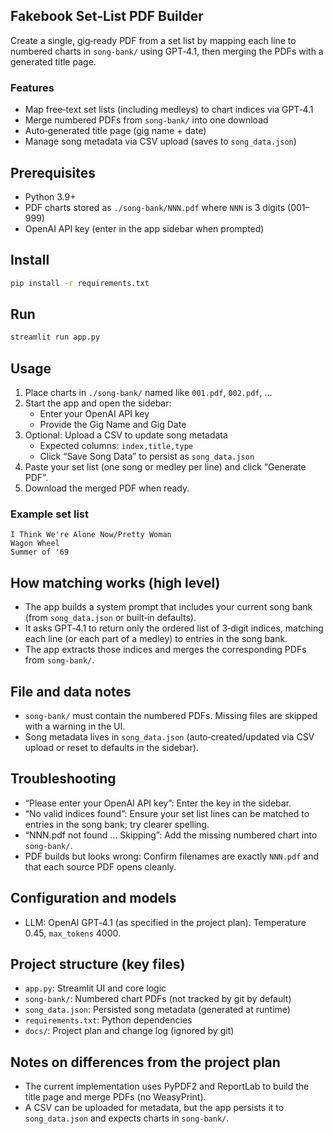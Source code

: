 ## Fakebook Set‑List PDF Builder

Create a single, gig‑ready PDF from a set list by mapping each line to numbered charts in `song-bank/` using GPT‑4.1, then merging the PDFs with a generated title page.

### Features
- Map free‑text set lists (including medleys) to chart indices via GPT‑4.1
- Merge numbered PDFs from `song-bank/` into one download
- Auto‑generated title page (gig name + date)
- Manage song metadata via CSV upload (saves to `song_data.json`)

## Prerequisites
- Python 3.9+
- PDF charts stored as `./song-bank/NNN.pdf` where `NNN` is 3 digits (001–999)
- OpenAI API key (enter in the app sidebar when prompted)

## Install
```bash
pip install -r requirements.txt
```

## Run
```bash
streamlit run app.py
```

## Usage
1. Place charts in `./song-bank/` named like `001.pdf`, `002.pdf`, …
2. Start the app and open the sidebar:
   - Enter your OpenAI API key
   - Provide the Gig Name and Gig Date
3. Optional: Upload a CSV to update song metadata
   - Expected columns: `index,title,type`
   - Click “Save Song Data” to persist as `song_data.json`
4. Paste your set list (one song or medley per line) and click “Generate PDF”.
5. Download the merged PDF when ready.

### Example set list
```
I Think We're Alone Now/Pretty Woman
Wagon Wheel
Summer of '69
```

## How matching works (high level)
- The app builds a system prompt that includes your current song bank (from `song_data.json` or built‑in defaults).
- It asks GPT‑4.1 to return only the ordered list of 3‑digit indices, matching each line (or each part of a medley) to entries in the song bank.
- The app extracts those indices and merges the corresponding PDFs from `song-bank/`.

## File and data notes
- `song-bank/` must contain the numbered PDFs. Missing files are skipped with a warning in the UI.
- Song metadata lives in `song_data.json` (auto‑created/updated via CSV upload or reset to defaults in the sidebar).

## Troubleshooting
- “Please enter your OpenAI API key”: Enter the key in the sidebar.
- “No valid indices found”: Ensure your set list lines can be matched to entries in the song bank; try clearer spelling.
- “NNN.pdf not found … Skipping”: Add the missing numbered chart into `song-bank/`.
- PDF builds but looks wrong: Confirm filenames are exactly `NNN.pdf` and that each source PDF opens cleanly.

## Configuration and models
- LLM: OpenAI GPT‑4.1 (as specified in the project plan). Temperature 0.45, `max_tokens` 4000.

## Project structure (key files)
- `app.py`: Streamlit UI and core logic
- `song-bank/`: Numbered chart PDFs (not tracked by git by default)
- `song_data.json`: Persisted song metadata (generated at runtime)
- `requirements.txt`: Python dependencies
- `docs/`: Project plan and change log (ignored by git)

## Notes on differences from the project plan
- The current implementation uses PyPDF2 and ReportLab to build the title page and merge PDFs (no WeasyPrint).
- A CSV can be uploaded for metadata, but the app persists it to `song_data.json` and expects charts in `song-bank/`.


